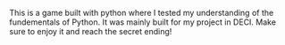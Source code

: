 This is a game built with python where I tested my understanding of the fundementals of Python. It was mainly built for my project in DECI. Make sure to enjoy it and reach the secret ending!
